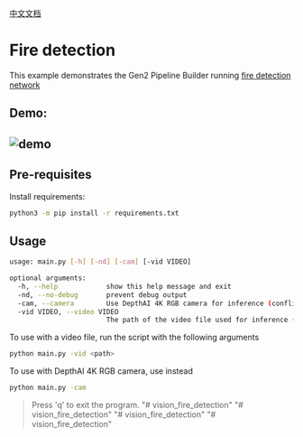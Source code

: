 [中文文档](README.zh-CN.md)

Fire detection
================

This example demonstrates the Gen2 Pipeline Builder running [fire detection network](https://github.com/StephanXu/FireDetector/tree/python)  

## Demo:

![demo](images/fire_demo.gif)
--------------------

## Pre-requisites

Install requirements:
```bash
python3 -m pip install -r requirements.txt
```

## Usage

```bash
usage: main.py [-h] [-nd] [-cam] [-vid VIDEO]

optional arguments:
  -h, --help            show this help message and exit
  -nd, --no-debug       prevent debug output
  -cam, --camera        Use DepthAI 4K RGB camera for inference (conflicts with -vid)
  -vid VIDEO, --video VIDEO
                        The path of the video file used for inference (conflicts with -cam)

```

To use with a video file, run the script with the following arguments

```bash
python main.py -vid <path>
```

To use with DepthAI 4K RGB camera, use instead
```bash
python main.py -cam
```

> Press 'q' to exit the program.
"# vision_fire_detection" 
"# vision_fire_detection" 
"# vision_fire_detection" 
"# vision_fire_detection" 
